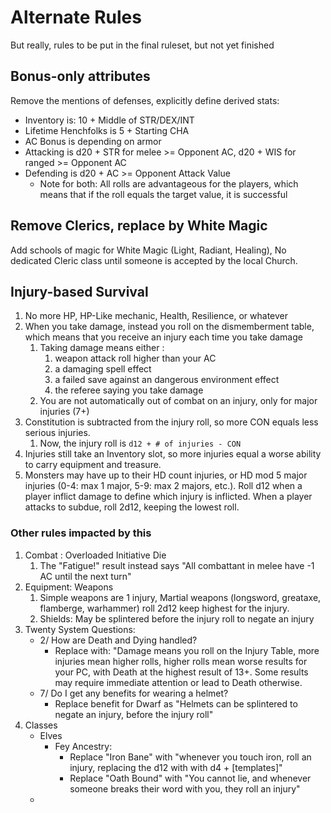 # Alternate Rules

But really, rules to be put in the final ruleset, but not yet finished

## Bonus-only attributes

Remove the mentions of defenses, explicitly define derived stats:

* Inventory is: 10 + Middle of STR/DEX/INT
* Lifetime Henchfolks is 5 + Starting CHA
* AC Bonus is depending on armor
* Attacking is d20 + STR for melee >= Opponent AC, d20 + WIS for ranged >= Opponent AC
* Defending is d20 + AC >= Opponent Attack Value
  * Note for both: All rolls are advantageous for the players, which means that if the roll equals the target value, it is successful

## Remove Clerics, replace by White Magic

Add schools of magic for White Magic (Light, Radiant, Healing), No dedicated Cleric class until someone is accepted by the local Church.

## Injury-based Survival

1. No more HP, HP-Like mechanic, Health, Resilience, or whatever
2. When you take damage, instead you roll on the dismemberment table, which means that you receive an injury each time you take damage
   1. Taking damage means either :
      1. weapon attack roll higher than your AC
      2. a damaging spell effect
      3. a failed save against an dangerous environment effect
      4. the referee saying you take damage
   2. You are not automatically out of combat on an injury, only for major injuries (7+)
3. Constitution is subtracted from the injury roll, so more CON equals less serious injuries.
   1. Now, the injury roll is `d12 + # of injuries - CON`
4. Injuries still take an Inventory slot, so more injuries equal a worse ability to carry equipment and treasure.
5. Monsters may have up to their HD count injuries, or HD mod 5 major injuries (0-4: max 1 major, 5-9: max 2 majors, etc.). Roll d12 when a player inflict damage to define which injury is inflicted. When a player attacks to subdue, roll 2d12, keeping the lowest roll.

### Other rules impacted by this

1. Combat : Overloaded Initiative Die
   1. The "Fatigue!" result instead says "All combattant in melee have -1 AC until the next turn"
2. Equipment: Weapons
   1. Simple weapons are 1 injury, Martial weapons (longsword, greataxe, flamberge, warhammer) roll 2d12 keep highest for the injury.
   2. Shields: May be splintered before the injury roll to negate an injury
3. Twenty System Questions:
   * 2/ How are Death and Dying handled?
     * Replace with: "Damage means you roll on the Injury Table, more injuries mean higher rolls, higher rolls mean worse results for your PC, with Death at the highest result of 13+. Some results may require immediate attention or lead to Death otherwise.
   * 7/ Do I get any benefits for wearing a helmet?
      * Replace benefit for Dwarf as "Helmets can be splintered to negate an injury, before the injury roll"
4. Classes
    * Elves
      * Fey Ancestry:
        * Replace "Iron Bane" with "whenever you touch iron, roll an injury, replacing the d12 with with d4 + [templates]"
        * Replace "Oath Bound" with "You cannot lie, and whenever someone breaks their word with you, they roll an injury"
    * 
